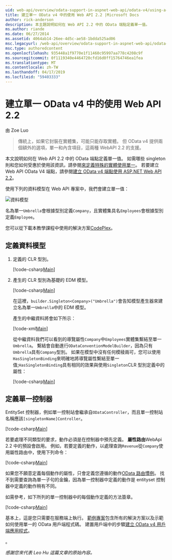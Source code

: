 ```yaml
---
uid: web-api/overview/odata-support-in-aspnet-web-api/odata-v4/using-a-singleton-in-an-odata-endpoint-in-web-api-22
title: 建立單一 OData v4 中的使用 Web API 2.2 |Microsoft Docs
author: rick-anderson
description: 本主題說明如何在 Web API 2.2 中的 OData 端點定義單一值。
ms.author: riande
ms.date: 06/27/2014
ms.assetid: 4064ab14-26ee-4d5c-ae58-1bdda525ad06
msc.legacyurl: /web-api/overview/odata-support-in-aspnet-web-api/odata-v4/using-a-singleton-in-an-odata-endpoint-in-web-api-22
msc.type: authoredcontent
ms.openlocfilehash: 935448a1f9770e1f11460c95997aa778c4208c9f
ms.sourcegitcommit: 0f1119340e4464720cfd16d0ff15764746ea1fea
ms.translationtype: MT
ms.contentlocale: zh-TW
ms.lasthandoff: 04/17/2019
ms.locfileid: "59403333"
---
```

# <a name="create-a-singleton-in-odata-v4-using-web-api-22"></a>建立單一 OData v4 中的使用 Web API 2.2

由 Zoe Luo

> 傳統上，如果它封裝在實體集，可能只能存取實體。 但 OData v4 提供兩個額外的選項，單一和內含項目，這兩種 WebAPI 2.2 的支援。


本文說明如何在 Web API 2.2 中的 OData 端點定義單一值。 如需哪些 singleton 則和您如何受惠於使用該資訊，請參閱[來定義特殊的實體使用單一](https://blogs.msdn.com/b/odatateam/archive/2014/03/05/use-singleton-to-define-your-special-entity.aspx)。 若要建立 Web API OData V4 端點，請參閱[建立 OData v4 端點使用 ASP.NET Web API 2.2](create-an-odata-v4-endpoint.md)。 

使用下列的資料模型在 Web API 專案中，我們會建立單一值：

![資料模型](using-a-singleton-in-an-odata-endpoint-in-web-api-22/_static/image1.png)

名為單一`Umbrella`會根據型別定義`Company`，且實體集具名`Employees`會根據型別定義`Employee`。

您可以從下載本教學課程中使用的解決方案[CodePlex](http://aspnet.codeplex.com/sourcecontrol/latest#Samples/WebApi/OData/v4/ODataSingletonSample/)。

## <a name="define-the-data-model"></a>定義資料模型

1. 定義的 CLR 型別。

    [!code-csharp[Main](using-a-singleton-in-an-odata-endpoint-in-web-api-22/samples/sample1.cs)]
2. 產生的 CLR 型別為基礎的 EDM 模型。

    [!code-csharp[Main](using-a-singleton-in-an-odata-endpoint-in-web-api-22/samples/sample2.cs)]

    在這裡，`builder.Singleton<Company>("Umbrella")`會告知模型產生器來建立名為單一`Umbrella`中的 EDM 模型。

    產生的中繼資料將會如下所示：

    [!code-xml[Main](using-a-singleton-in-an-odata-endpoint-in-web-api-22/samples/sample3.xml)]

    從中繼資料我們可以看到的導覽屬性`Company`中`Employees`實體集繫結至單一`Umbrella`。 繫結會自動進行`ODataConventionModelBuilder`，因為只有`Umbrella`具有`Company`型別。 如果在模型中沒有任何模稜兩可，您可以使用`HasSingletonBinding`來明確地將導覽屬性繫結至單一值;`HasSingletonBinding`具有相同的效果與使用`Singleton`CLR 型別定義中的屬性：

    [!code-csharp[Main](using-a-singleton-in-an-odata-endpoint-in-web-api-22/samples/sample4.cs)]

## <a name="define-the-singleton-controller"></a>定義單一控制器

EntitySet 控制器，例如單一控制站會繼承自`ODataController`，而且單一控制站名稱應該`[singletonName]Controller`。

[!code-csharp[Main](using-a-singleton-in-an-odata-endpoint-in-web-api-22/samples/sample5.cs)]

若要處理不同類型的要求，動作必須是在控制器中預先定義。 **屬性路由**WebApi 2.2 中的預設會啟用。 例如，若要定義的動作，以處理查詢`Revenue`從`Company`使用屬性路由中，使用下列命令：

[!code-csharp[Main](using-a-singleton-in-an-odata-endpoint-in-web-api-22/samples/sample6.cs)]

如果您不願意定義每個動作的屬性，只會定義您遵循的動作[OData 路由慣例](../odata-routing-conventions.md)。 找不到需要查詢為單一子句的金鑰，因為單一控制器中定義的動作是 entityset 控制器中定義的動作稍有不同。

如需參考，如下所列的單一控制器中的每個動作定義的方法簽章。

[!code-csharp[Main](using-a-singleton-in-an-odata-endpoint-in-web-api-22/samples/sample7.cs)]

基本上，這是您只需要在服務端上執行。 [範例專案](http://aspnet.codeplex.com/sourcecontrol/latest#Samples/WebApi/OData/v4/ODataSingletonSample/)包含所有的解決方案以及示範如何使用單一的 OData 用戶端程式碼。 建置用戶端中的步驟[建立 OData v4 用戶端應用程式](create-an-odata-v4-client-app.md)。

。 

*感謝您來代表 Leo Hu 這篇文章的原始內容。*
